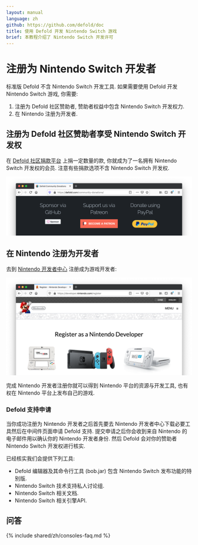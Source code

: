 ```yaml
---
layout: manual
language: zh
github: https://github.com/defold/doc
title: 使用 Defold 开发 Nintendo Switch 游戏
brief: 本教程介绍了 Nintendo Switch 开发许可
---
```


# 注册为 Nintendo Switch 开发者

标准版 Defold 不含 Nintendo Switch 开发工具. 如果需要使用 Defold 开发 Nintendo Switch 游戏, 你需要:

1. 注册为 Defold 社区赞助者, 赞助者权益中包含 Nintendo Switch 开发权力.
2. 在 Nintendo 注册为开发者.


## 注册为 Defold 社区赞助者享受 Nintendo Switch 开发权

在 [Defold 社区捐款平台](/community-donations/) 上捐一定数量的款, 你就成为了一名拥有 Nintendo Switch 开发权的会员. 注意有些捐款选项不含 Nintendo Switch 开发权.

![](/manuals/images/nintendo-switch/register-defold.png)

## 在 Nintendo 注册为开发者

去到 [Nintendo 开发者中心](https://developer.nintendo.com/register) 注册成为游戏开发者:

![](/manuals/images/nintendo-switch/register-nintendo.png)

完成 Nintendo 开发者注册你就可以得到 Nintendo 平台的资源与开发工具, 也有权在 Nintendo 平台上发布自己的游戏.


### Defold 支持申请

当你成功注册为 Nintendo 开发者之后首先要去 Nintendo 开发者中心下载必要工具然后在中间件页面申请 Defold 支持. 提交申请之后你会收到来自 Nintendo 的电子邮件用以确认你的 Nintendo 开发者身份. 然后 Defold 会对你的赞助者 Nintendo Switch 开发权进行核实.

已经核实我们会提供下列工具:

* Defold 编辑器及其命令行工具 (bob.jar) 包含 Nintendo Switch 发布功能的特别版.
* Nintendo Switch 技术支持私人讨论组.
* Nintendo Switch 相关文档.
* Nintendo Switch 相关引擎API.


## 问答
{% include shared/zh/consoles-faq.md %}
